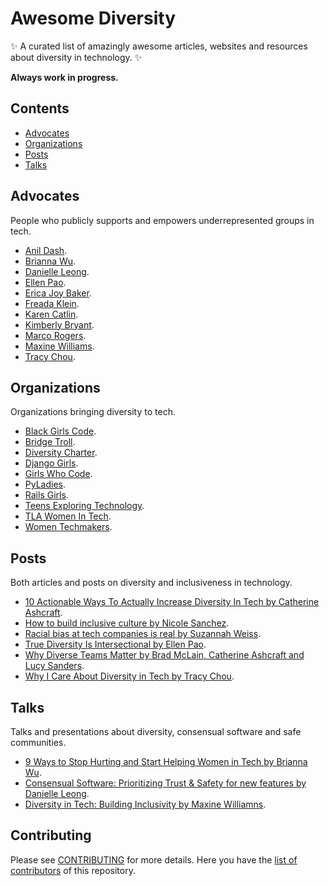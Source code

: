 # Awesome Diversity

:sparkles: A curated list of amazingly awesome articles, websites and resources about diversity in technology. :sparkles:

**Always work in progress.**

## Contents

- [Advocates](#advocates)
- [Organizations](#organizations)
- [Posts](#posts)
- [Talks](#talks)

## Advocates

People who publicly supports and empowers underrepresented groups in tech.

- [Anil Dash](http://anildash.com/).
- [Brianna Wu](https://twitter.com/spacekatgal/).
- [Danielle Leong](http://danielleleong.com/).
- [Ellen Pao](https://twitter.com/ekp?lang=es).
- [Erica Joy Baker](http://www.ericabaker.com/).
- [Freada Klein](https://twitter.com/TheRealFreada).
- [Karen Catlin](https://karencatlin.com/).
- [Kimberly Bryant](https://twitter.com/6gems).
- [Marco Rogers](https://twitter.com/polotek/).
- [Maxine Williams](https://www.linkedin.com/in/maxine-williams-7697485/).
- [Tracy Chou](https://twitter.com/triketora).

## Organizations

Organizations bringing diversity to tech.

- [Black Girls Code](http://www.blackgirlscode.com/).
- [Bridge Troll](https://www.bridgetroll.org/).
- [Diversity Charter](http://diversitycharter.org/).
- [Django Girls](https://djangogirls.org/).
- [Girls Who Code](https://girlswhocode.com/).
- [PyLadies](http://www.pyladies.com/).
- [Rails Girls](http://railsgirls.com/).
- [Teens Exploring Technology](http://exploringtech.org/).
- [TLA Women In Tech](http://tlawomenintech.org/).
- [Women Techmakers](https://www.womentechmakers.com/).

## Posts
Both articles and posts on diversity and inclusiveness in technology.

- [10 Actionable Ways To Actually Increase Diversity In Tech by Catherine Ashcraft](https://www.fastcompany.com/3041339/10-commitments-that-will-make-a-difference-in-increasing-diversity-in-tec).
- [How to build inclusive culture by Nicole Sanchez](https://medium.com/@nmsanchez/how-to-build-inclusive-culture-360160f417a1).
- [Racial bias at tech companies is real by Suzannah Weiss](http://www.complex.com/life/2016/03/tech-diversity-problem).
- [True Diversity Is Intersectional by Ellen Pao](https://medium.com/projectinclude/true-diversity-is-intersectional-2282b8da8882).
- [Why Diverse Teams Matter by Brad McLain, Catherine Ashcraft and Lucy Sanders](http://er.educause.edu/articles/2016/5/why-diverse-teams-matter).
- [Why I Care About Diversity in Tech by Tracy Chou](https://medium.com/little-thoughts/why-i-care-about-diversity-in-tech-31bde2de8532).

## Talks

Talks and presentations about diversity, consensual software and safe communities.

- [9 Ways to Stop Hurting and Start Helping Women in Tech by Brianna Wu](https://www.youtube.com/watch?v=pUVhF3jDG08).
- [Consensual Software: Prioritizing Trust & Safety for new features by Danielle Leong](https://www.youtube.com/watch?v=Ccw3VfE3P4M).
- [Diversity in Tech: Building Inclusivity by Maxine Williamns](https://www.youtube.com/watch?v=XAiDY3k50D8).

## Contributing

Please see [CONTRIBUTING](.github/CONTRIBUTING.md) for more details. Here you have the [list of contributors](CONTRIBUTORS.md) of this repository.
